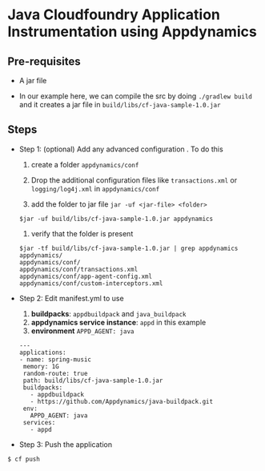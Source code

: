 Java Cloudfoundry Application Instrumentation using Appdynamics
================================================================================

Pre-requisites
--------------

- A jar file 

- In our example here, we can compile the src by doing `./gradlew build` and it creates a jar file in `build/libs/cf-java-sample-1.0.jar`

Steps
------

- Step 1: (optional) Add any advanced configuration . To do this 
  1. create a folder `appdynamics/conf` 
  
  1. Drop the additional configuration files like `transactions.xml` or `logging/log4j.xml` in `appdynamics/conf`
  
  1. add the folder to jar file  `jar -uf <jar-file> <folder>`
  ```
  $jar -uf build/libs/cf-java-sample-1.0.jar appdynamics
  ```
  1. verify that the folder is present 
  
  ```
  $jar -tf build/libs/cf-java-sample-1.0.jar | grep appdynamics
  appdynamics/
  appdynamics/conf/
  appdynamics/conf/transactions.xml
  appdynamics/conf/app-agent-config.xml
  appdynamics/conf/custom-interceptors.xml
  ```
  
- Step 2: Edit manifest.yml to use
   1. **buildpacks**:  `appdbuildpack` and `java_buildpack` 
   1. **appdynamics service instance**: `appd` in this example
   1. **environment** `APPD_AGENT: java`
   
   ```
   ---
  applications:
  - name: spring-music
    memory: 1G
    random-route: true
    path: build/libs/cf-java-sample-1.0.jar
    buildpacks:
      - appdbuildpack
      - https://github.com/Appdynamics/java-buildpack.git
    env:
      APPD_AGENT: java
    services:
      - appd
   
   ```
- Step 3: Push the application
```
$ cf push
```

   
